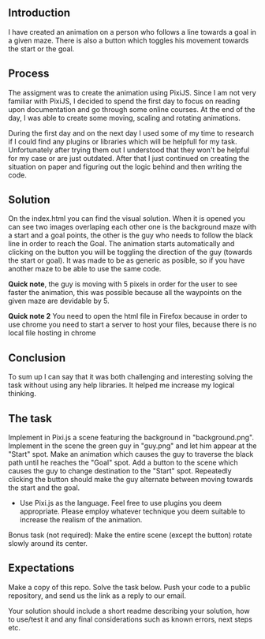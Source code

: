 ## Introduction
I have created an animation on a person who follows a line towards a goal in a given maze. There is also a button which toggles his movement towards the start or the goal.

## Process
The assigment was to create the animation using PixiJS. Since I am not very familiar with PixiJS, I decided to spend the first day to focus on reading upon documentation and go through some online courses. At the end of the day, I was able to create some moving, scaling and rotating animations.

During the first day and on the next day I used some of my time to research if I could find any plugins or libraries which will be helpfull for my task. Unfortunately after trying them out I understood that they won't be helpful for my case or are just outdated. After that I just continued on creating the situation on paper and figuring out the logic behind and then writing the code.

## Solution
On the index.html you can find the visual solution. When it is opened you can see two images overlaping each other one is the background maze with a start and a goal points, the other is the guy who needs to follow the black line in order to reach the Goal. The animation starts automatically and clicking on the button you will be toggling the direction of the guy (towards the start or goal).
It was made to be as generic as posible, so if you have another maze to be able to use the same code.

**Quick note**, the guy is moving with 5 pixels in order for the user to see faster the animation, this was possible because all the waypoints on the given maze are devidable by 5.

**Quick note 2** You need to open the html file in Firefox because in order to use chrome you need to start a server to host your files, because there is no local file hosting in chrome

## Conclusion
To sum up I can say that it was both challenging and interesting solving the task without using any help libraries. It helped me increase my logical thinking.

## The task
Implement in Pixi.js a scene featuring the background in "background.png". Implement in the scene the green guy in "guy.png" and let him appear at the "Start" spot. Make an animation which causes the guy to traverse the black path until he reaches the "Goal" spot. Add a button to the scene which causes the guy to change destination to the "Start" spot. Repeatedly clicking the button should make the guy alternate between moving towards the start and the goal.

- Use Pixi.js as the language. Feel free to use plugins you deem appropriate.
Please employ whatever technique you deem suitable to increase the realism of the animation.

Bonus task (not required): Make the entire scene (except the button) rotate slowly around its center.

## Expectations
Make a copy of this repo. Solve the task below. Push your code to a public repository, and send us the link as a reply to our email.

Your solution should include a short readme describing your solution, how to use/test it and any final considerations such as known errors, next steps etc.